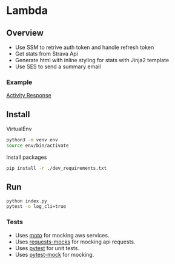 # Lambda

## Overview

- Use SSM to retrive auth token and handle refresh token
- Get stats from Strava Api
- Generate html with inline styling for stats with Jinja2 template
- Use SES to send a summary email

### Example

[Activity Response](https://developers.strava.com/docs/reference/#api-models-DetailedActivity)

## Install

VirtualEnv

```bash
python3 -m venv env
source env/bin/activate
```

Install packages

```bash
pip install -r ./dev_requirements.txt
```

## Run

```bash
python index.py
pytest -o log_cli=true
```

### Tests

- Uses [moto](http://docs.getmoto.org/en/latest/) for mocking aws services.
- Uses [requests-mocks](https://requests-mock.readthedocs.io) for mocking api requests.
- Uses [pytest](https://docs.pytest.org/en/8.2.x/) for unit tests.
- Uses [pytest-mock](https://pytest-mock.readthedocs.io/en/latest/) for mocking.
